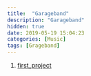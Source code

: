 ```yaml
---
title:  "Garageband"
description: "Garageband"
hidden: true
date: 2019-05-19 15:04:23
categories: [Music]
tags: [Grageband]
---
```


1. [first_project](https://www.makeuseof.com/tag/download-guide-to-garageband/)
